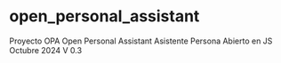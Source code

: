 # open_personal_assistant
Proyecto OPA Open Personal Assistant
Asistente Persona Abierto en JS
Octubre 2024 V 0.3
